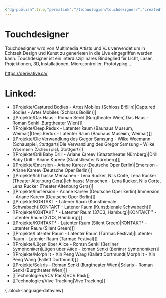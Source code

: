 ```yaml
---
{"dg-publish":true,"permalink":"/technologien/touchdesigner/","created":"2025-05-25T12:48:37.289+02:00","updated":"2025-05-26T10:40:54.793+02:00"}
---
```


# Touchdesigner

Touchdesigner wird von Multimedia Artists und VJs verwendet um in Echtzeit Design und Kunst zu generieren in die Live eingegriffen werden kann. Touchdesigner ist ein interdisziplinäres Bindeglied für Licht, Laser, Projektionen, 3D, Installationen, Microcontroller, Prototyping ... 

https://derivative.ca/
# Linked:
- [[Projekte/Captured Bodies - Artes Mobiles (Schloss Bröllin)\|Captured Bodies - Artes Mobiles (Schloss Bröllin)]]
- [[Projekte/Das Haus - Roman Senkl (Burgtheater Wien)\|Das Haus - Roman Senkl (Burgtheater Wien)]]
- [[Projekte/Deep.Redux - Latenter Raum (Bauhaus Museum, Weimar)\|Deep.Redux - Latenter Raum (Bauhaus Museum, Weimar)]]
- [[Projekte/Die Verwandlung des Gregor Samsung - Wilke Weemann (Schauspiel, Stuttgart)\|Die Verwandlung des Gregor Samsung - Wilke Weemann (Schauspiel, Stuttgart)]]
- [[Projekte/Drill Baby Drill - Ariane Kareev (Staatstheater Nürnberg)\|Drill Baby Drill - Ariane Kareev (Staatstheater Nürnberg)]]
- [[Projekte/Emersion - Ariane Kareev (Deutsche Oper Berlin)\|Emersion - Ariane Kareev (Deutsche Oper Berlin)]]
- [[Projekte/Ich hasse Menschen - Lena Rucker, Nils Corte, Lena Rucker (Theater Altenburg Gera)\|Ich hasse Menschen - Lena Rucker, Nils Corte, Lena Rucker (Theater Altenburg Gera)]]
- [[Projekte/Immersion - Ariane Kareev (Deutsche Oper Berlin)\|Immersion - Ariane Kareev (Deutsche Oper Berlin)]]
- [[Projekte/KONTAKT - Latener Raum (Kunstbienale Schwabach)\|KONTAKT - Latener Raum (Kunstbienale Schwabach)]]
- [[Projekte/KONTAKT ² - Latenter Raum (37C3, Hamburg)\|KONTAKT ² - Latenter Raum (37C3, Hamburg)]]
- [[Projekte/KONTAKT³ - Latenter Raum (Silent Green)\|KONTAKT³ - Latenter Raum (Silent Green)]]
- [[Projekte/Latenter Raum - Latenter Raum (Tarmac Festival)\|Latenter Raum - Latenter Raum (Tarmac Festival)]]
- [[Projekte/Lügen über Alice - Roman Senkl (Berliner Symphoniker)\|Lügen über Alice - Roman Senkl (Berliner Symphoniker)]]
- [[Projekte/Morph It - Xin Peng Wang (Ballett Dortmund)\|Morph It - Xin Peng Wang (Ballett Dortmund)]]
- [[Projekte/Solaris - Roman Senkl (Burgtheater Wien)\|Solaris - Roman Senkl (Burgtheater Wien)]]
- [[Technologien/VCV Rack\|VCV Rack]]
- [[Technologien/Vive Tracking\|Vive Tracking]]

{ .block-language-dataview}
